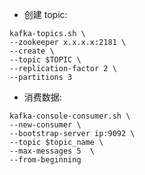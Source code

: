 * 创建 topic:
```SHELL
kafka-topics.sh \
--zookeeper x.x.x.x:2181 \
--create \
--topic $TOPIC \
--replication-factor 2 \
--partitions 3
```
* 消费数据:
```shell
kafka-console-consumer.sh \
--new-consumer \
--bootstrap-server ip:9092 \
--topic $topic_name \
--max-messages 5  \
--from-beginning
```

